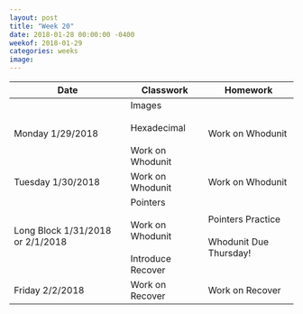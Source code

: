 ```yaml
---
layout: post
title: "Week 20"
date: 2018-01-28 00:00:00 -0400
weekof: 2018-01-29
categories: weeks
image:
---
```


|Date                        |Classwork|Homework|
|----------------------------|---------|--------|
|Monday 1/29/2018            | Images <br><br> Hexadecimal <br><br> Work on Whodunit | Work on Whodunit |
|Tuesday 1/30/2018           | Work on Whodunit | Work on Whodunit |
|Long Block 1/31/2018 or 2/1/2018 | Pointers <br><br> Work on Whodunit <br><br> Introduce Recover | Pointers Practice <br><br> Whodunit Due Thursday! |
|Friday 2/2/2018            | Work on Recover | Work on Recover |
